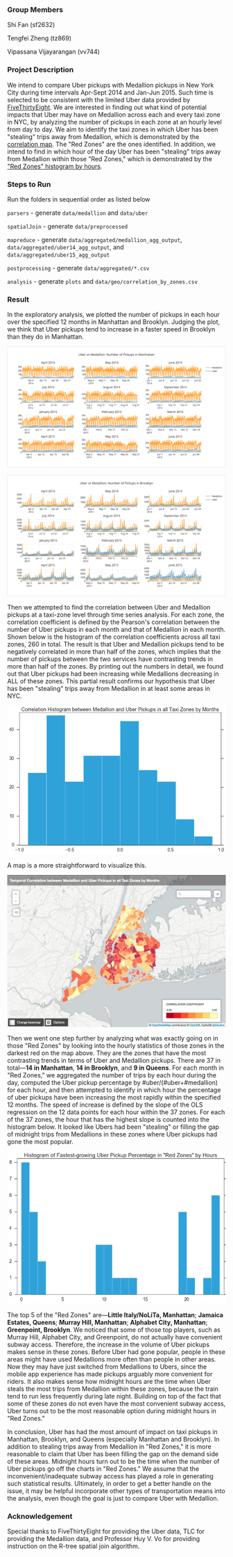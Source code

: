 ### Group Members
            
Shi Fan (sf2632)
       
Tengfei Zheng (tz869)

Vipassana Vijayarangan (vv744)

### Project Description

We intend to compare Uber pickups with Medallion pickups in New York City during time intervals Apr-Sept 2014 and Jan-Jun 2015. Such time is selected to be consistent with the limited Uber data provided by [FiveThirtyEight](https://github.com/fivethirtyeight/uber-tlc-foil-response). We are interested in finding out what kind of potential impacts that Uber may have on Medallion across each and every taxi zone in NYC, by analyzing the number of pickups in each zone at an hourly level from day to day. We aim to identify the taxi zones in which Uber has been "stealing" trips away from Medallion, which is demonstrated by the [correlation map](https://raw.githubusercontent.com/vipassana/UberTaxi/master/plots/correlation_map.png). The "Red Zones" are the ones identified. In addition, we intend to find in which hour of the day Uber has been "stealing" trips away from Medallion within those "Red Zones," which is demonstrated by the ["Red Zones" histogram by hours](https://raw.githubusercontent.com/vipassana/UberTaxi/master/plots/redzone_histogram_hour.png).

### Steps to Run

Run the folders in sequential order as listed below

`parsers` - generate `data/medallion` and `data/uber`

`spatialJoin` - generate `data/preprocessed`

`mapreduce` - generate `data/aggregated/medallion_agg_output`, `data/aggregated/uber14_agg_output`, and `data/aggregated/uber15_agg_output`

`postprocessing` - generate `data/aggregated/*.csv`

`analysis` - generate `plots` and `data/geo/correlation_by_zones.csv`

### Result

In the exploratory analysis, we plotted the number of pickups in each hour over the specified 12 months in Manhattan and Brooklyn. Judging the plot, we think that Uber pickups tend to increase in a faster speed in Brooklyn than they do in Manhattan.

![Alt text](plots/Pickups_in_Manhattan.png)

![Alt text](plots/Pickups_in_Brooklyn.png)

Then we attempted to find the correlation between Uber and Medallion pickups at a taxi-zone level through time series analysis. For each zone, the correlation coefficient is defined by the Pearson's correlation between the number of Uber pickups in each month and that of Medallion in each month. Shown below is the histogram of the correlation coefficients across all taxi zones, 260 in total. The result is that Uber and Medallion pickups tend to be negatively correlated in more than half of the  zones, which implies that the number of pickups between the two services have contrasting trends in more than half of the zones. By printing out the numbers in detail, we found out that Uber pickups had been increasing while Medallions decreasing in ALL of these zones. This partial result confirms our hypothesis that Uber has been "stealing" trips away from Medallion in at least some areas in NYC.

![Alt text](plots/correlation_histogram.png)

A map is a more straightforward to visualize this.

![Alt text](plots/correlation_map.png)

Then we went one step further by analyzing what was exactly going on in those "Red Zones" by looking into the hourly statistics of those zones in the darkest red on the map above. They are the zones that have the most contrasting trends in terms of Uber and Medallion pickups. There are 37 in total—**14 in Manhattan**, **14 in Brooklyn**, and **9 in Queens**. For each month in "Red Zones," we aggregated the number of trips by each hour during the day, computed the Uber pickup percentage by #uber/(#uber+#medallion) for each hour, and then attempted to identify in which hour the percentage of uber pickups have been increasing the most rapidly within the specified 12 months. The speed of increase is defined by the slope of the OLS regression on the 12 data points for each hour within the 37 zones. For each of the 37 zones, the hour that has the highest slope is counted into the histogram below. It looked like Ubers had been "stealing" or filling the gap of midnight trips from Medallions in these zones where Uber pickups had gone the most popular.

![Alt text](plots/redzone_histogram_hour.png)

The top 5 of the "Red Zones" are—**Little Italy/NoLiTa, Manhattan**; **Jamaica Estates, Queens**; **Murray Hill, Manhattan**; **Alphabet City, Manhattan**; **Greenpoint, Brooklyn**. We noticed that some of those top players, such as Murray Hill, Alphabet City, and Greenpoint, do not actually have convenient subway access. Therefore, the increase in the volume of Uber pickups makes sense in these zones. Before Uber had gone popular, people in these areas might have used Medallions more often than people in other areas. Now they may have just switched from Medallions to Ubers, since the mobile app experience has made pickups arguably more convenient for riders. It also makes sense how midnight hours are the time when Uber steals the most trips from Medallion within these zones, because the train tend to run less frequently during late night. Building on top of the fact that some of these zones do not even have the most convenient subway access, Uber turns out to be the most reasonable option during midnight hours in "Red Zones."

In conclusion, Uber has had the most amount of impact on taxi pickups in Manhattan, Brooklyn, and Queens (especially Manhattan and Brooklyn). In addition to stealing trips away from Medallion in "Red Zones," it is more reasonable to claim that Uber has been filling the gap on the demand side of these areas. Midnight hours turn out to be the time when the number of Uber pickups go off the charts in "Red Zones." We assume that the inconvenient/inadequate subway access has played a role in generating such statistical results. Ultimately, in order to get a better handle on the issue, it may be helpful incorporate other types of transportation means into the analysis, even though the goal is just to compare Uber with Medallion.

### Acknowledgement

Special thanks to FiveThirtyEight for providing the Uber data, TLC for providing the Medallion data, and Professor Huy V. Vo for providing instruction on the R-tree spatial join algorithm.